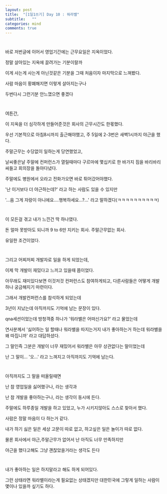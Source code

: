 ```yaml
---
layout: post
title:  "[1일1쓰기] Day 10 : 워라밸"
subtitle:   ""
categories: mind
comments: true
---
```




 ` `

바로 저번글에 이어서 영업기간에는 근무요일은 지옥이었다.

정말 살아있는 지옥에 끌려가는 기분이랄까

이게 사는게 사는게 아닌것같은 기분을 그때 처음이자 마지막으로 느껴봤다.

사람 마음이 황폐해지면 이렇게 살아지는구나

두번다시 그런기분 안느꼈으면 좋겠다

` `

여튼간,

이 지옥을 더 심각하게 만들어준것은 회사의 근무시간도 한몫했다.

우선 기본적으로 아침8시까지 출근해야했고, 주 5일에 2-3번은 새벽1시까지 야근을 했다.

주말근무는 수당없이 일하는게 당연했었고,

날씨좋은날 주말에 컨퍼런스가 열릴때마다 구르마에 몇십키로 한 바가지 짐을 바리바리 싸들고 회의장을 돌아다녔다.

주말에도 병원에서 오라고 전화가오면 바로 튀어갔어야했다.



 '난 이거보다 더 야근하는데?' 라고 하는 사람도 있을 수 있지만

'...음 그게 자랑이 아니에요....행복하세요...?...' 라고 말하겠다(ㅋㅋㅋㅋㅋㅋㅋㅋㅋㅋ)

` `

이 모든걸 겪고 내가 느낀건 딱 하나였다.

돈 얼마 못받아도 되니까 9 to 6만 지키는 회사. 주말근무없는 회사. 

유일한 조건이었다.

` `

그리고 어찌저찌 개발자로 일을 하게 되었는데,

이제 막 개발이 재밌다고 느끼고 있을때 쯤이었다.

아무래도 재미있다보면 이것저것 컨퍼런스도 참여하게되고, 다른사람들은 어떻게 개발하나 궁금해지기 마련이다.

그래서 개발컨퍼런스를 참석하게 되었는데

3년이 지났는데 아직까지도 기억에 남는 문장이 있다.

qna세션이었는데 방청객중 하나가 '워라밸은 어떠신가요?' 라고 물었는데

연사분께서 '싫어하는 일 할때나 워라밸을 따지는거지 내가 좋아하는거 하는데 워라밸을 왜 따집니까' 라고 대답하셨다.

그 말인즉 그분은 개발이 너무 재밌어서 워라밸은 아무 상관없다는 말이었는데

난 그 말이... '오...' 라고 느껴지고 아직까지도 기억에 남는다.

` `

아직까지도 그 말을 떠올릴때면 

난 참 영업일을 싫어했구나, 라는 생각과

난 참 개발을 좋아하는구나, 라는 생각이 동시에 든다.

주말에도 하루종일 개발을 하고 있었고, 누가 시키지않아도 스스로 찾아서 했다.

사람은 정말 마음이 다 하는거 같다.

내가 하기 싫은 일은 세상 고문이 따로 없고, 하고싶은 일은 놀이가 따로 없다.

물론 회사에서 야근,주말근무가 없어서 난 아직도 너무 만족하지만

야근을 했다고해도 그냥 괜찮았을거라는 생각도 든다

` `

내가 좋아하는 일은 하지말라고 해도 하게 되어있다.

그런 상태라면 워라밸이라는게 필요없는 상태겠지만 대한민국에 그렇게 일하는 사람이 몇이나 있을까 싶기도 하다.











